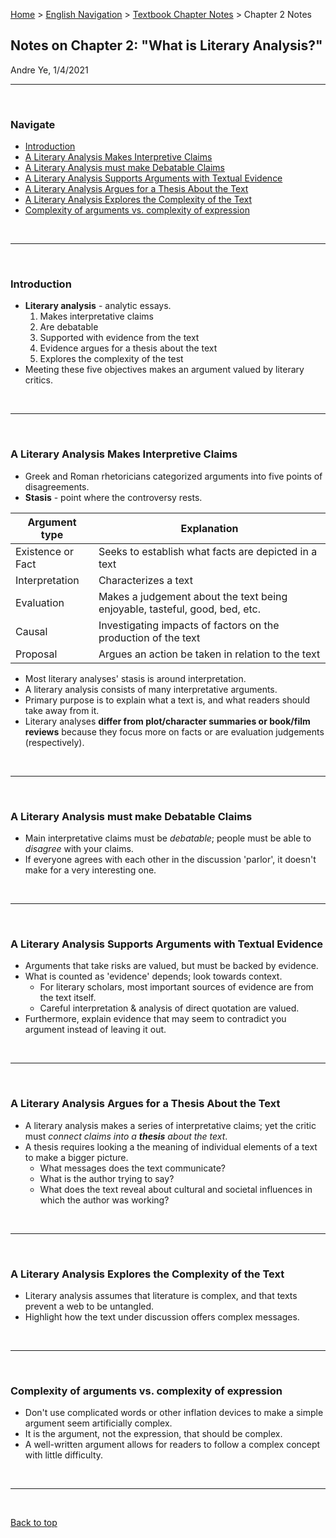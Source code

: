[Home](https://andre-ye.github.io) > [English Navigation](https://andre-ye.github.io/english/english_navigation) > [Textbook Chapter Notes](https://andre-ye.github.io/english/english_navigation#textbook-chapter-notes) > Chapter 2 Notes

## Notes on Chapter 2: "What is Literary Analysis?"
Andre Ye, 1/4/2021
<br>

---

<br>

### Navigate
+ [Introduction](#introduction)
+ [A Literary Analysis Makes Interpretive Claims](#a-literary-analysis-makes-interpretive-claims)
+ [A Literary Analysis must make Debatable Claims](#a-literary-analysis-must-make-debatable-claims)
+ [A Literary Analysis Supports Arguments with Textual Evidence](#a-literary-analysis-supports-arguments-with-textual-evidence)
+ [A Literary Analysis Argues for a Thesis About the Text](#a-literary-analysis-argues-for-a-thesis-about-the-text)
+ [A Literary Analysis Explores the Complexity of the Text](#a-literary-analysis-explores-the-complexity-of-the-text)
+ [Complexity of arguments vs. complexity of expression](#complexity-of-arguments-vs-complexity-of-expression)

<br>

---

<br>

### Introduction
- **Literary analysis** - analytic essays.
  1. Makes interpretative claims
  2. Are debatable
  3. Supported with evidence from the text
  4. Evidence argues for a thesis about the text
  5. Explores the complexity of the test
- Meeting these five objectives makes an argument valued by literary critics.

<br>

---

<br>

### A Literary Analysis Makes Interpretive Claims
- Greek and Roman rhetoricians categorized arguments into five points of disagreements.
- **Stasis** - point where the controversy rests.

| **Argument type** | **Explanation** |
| --- | --- |
| Existence or Fact | Seeks to establish what facts are depicted in a text |
| Interpretation | Characterizes a text |
| Evaluation | Makes a judgement about the text being enjoyable, tasteful, good, bed, etc. |
| Causal | Investigating impacts of factors on the production of the text |
| Proposal | Argues an action be taken in relation to the text |

- Most literary analyses' stasis is around interpretation.
- A literary analysis consists of many interpretative arguments.
- Primary purpose is to explain what a text is, and what readers should take away from it.
- Literary analyses **differ from plot/character summaries or book/film reviews** because they focus more on facts or are evaluation judgements (respectively).

<br>

---

<br>

### A Literary Analysis must make Debatable Claims
- Main interpretative claims must be *debatable*; people must be able to *disagree* with your claims.
- If everyone agrees with each other in the discussion 'parlor', it doesn't make for a very interesting one.

<br>

---

<br>

### A Literary Analysis Supports Arguments with Textual Evidence
- Arguments that take risks are valued, but must be backed by evidence.
- What is counted as 'evidence' depends; look towards context.
  - For literary scholars, most important sources of evidence are from the text itself.
  - Careful interpretation & analysis of direct quotation are valued.
- Furthermore, explain evidence that may seem to contradict you argument instead of leaving it out.

<br>

---

<br>

### A Literary Analysis Argues for a Thesis About the Text
- A literary analysis makes a series of interpretative claims; yet the critic must *connect claims into a **thesis** about the text*.
- A thesis requires looking a the meaning of individual elements of a text to make a bigger picture.
  - What messages does the text communicate?
  - What is the author trying to say?
  - What does the text reveal about cultural and societal influences in which the author was working?

<br>

---

<br>

### A Literary Analysis Explores the Complexity of the Text
- Literary analysis assumes that literature is complex, and that texts prevent a web to be untangled.
- Highlight how the text under discussion offers complex messages.

<br>

---

<br>

### Complexity of arguments vs. complexity of expression
- Don't use complicated words or other inflation devices to make a simple argument seem artificially complex.
- It is the argument, not the expression, that should be complex.
- A well-written argument allows for readers to follow a complex concept with little difficulty.

<br>

---

<br>

[Back to top](#)
